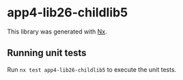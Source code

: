 # app4-lib26-childlib5

This library was generated with [Nx](https://nx.dev).

## Running unit tests

Run `nx test app4-lib26-childlib5` to execute the unit tests.
